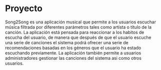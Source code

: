 # Proyecto
Song2Song es una aplicación musical que permite a los usuarios escuchar música filtrada por diferentes parámetros tales como artista o título de la canción.
La aplicación está pensada para reaccionar a los habitos de escucha del usuario, de manera que después de que el usuario escuche una serie de canciones el sistema podrá ofrecer una serie de recomendaciones basadas en los géneros que el usuario ha estado escuchando previamente.
La aplicación también permite a usuarios administradores gestionar las canciones del sistema asi como otros usuarios.